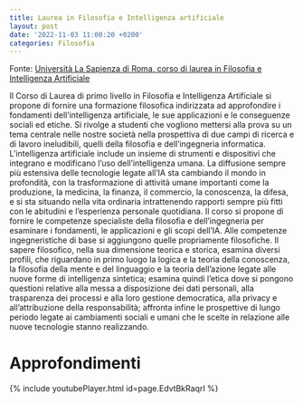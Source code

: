 ```yaml
---
title: Laurea in Filosofia e Intelligenza artificiale
layout: post
date: '2022-11-03 11:00:20 +0200'
categories: Filosofia
---
```


Fonte: [Università La Sapienza di Roma, corso di laurea in Filosofia e Intelligenza Artificiale](https://corsidilaurea.uniroma1.it/it/corso/2022/31774/il-corso)

Il Corso di Laurea di primo livello in Filosofia e Intelligenza Artificiale si propone di fornire una formazione filosofica indirizzata ad approfondire i fondamenti dell’intelligenza artificiale, le sue applicazioni e le conseguenze sociali ed etiche. 
Si rivolge a studenti che vogliono mettersi alla prova su un tema centrale nelle nostre società nella prospettiva di due campi di ricerca e di lavoro ineludibili, quelli della filosofia e dell’ingegneria informatica.
L’intelligenza artificiale include un insieme di strumenti e dispositivi che integrano e modificano l’uso dell’intelligenza umana. 
La diffusione sempre più estensiva delle tecnologie legate all’IA sta cambiando il mondo in profondità, con la trasformazione di attività umane importanti come la produzione, la medicina, la finanza, il commercio, la conoscenza, la difesa, e si sta situando nella vita ordinaria intrattenendo rapporti sempre più fitti con le abitudini e l’esperienza personale quotidiana.
Il corso si propone di fornire le competenze specialiste della filosofia e dell’ingegneria per esaminare i fondamenti, le applicazioni e gli scopi dell’IA. 
Alle competenze ingegneristiche di base si aggiungono quelle propriamente filosofiche. 
Il sapere filosofico, nella sua dimensione teorica e storica, esamina diversi profili, che riguardano in primo luogo la logica e la teoria della conoscenza, la filosofia della mente e del linguaggio e la teoria dell’azione legate alle nuove forme di intelligenza sintetica; esamina quindi l’etica dove si pongono questioni relative alla messa a disposizione dei dati personali, alla trasparenza dei processi e alla loro gestione democratica, alla privacy e all’attribuzione della responsabilità; affronta infine le prospettive di lungo periodo legate ai cambiamenti sociali e umani che le scelte in relazione alle nuove tecnologie stanno realizzando.

# Approfondimenti

{% include youtubePlayer.html id=page.EdvtBkRaqrI %}

